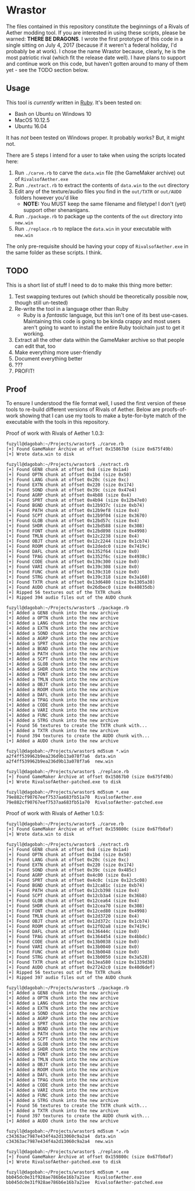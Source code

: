 # Wrastor #

The files contained in this repository constitute the beginnings of a Rivals of Aether modding tool. If you are
interested in using these scripts, please be warned: **THERE BE DRAGONS**. I wrote the first prototype of this code
in a single sitting on July 4, 2017 (because if it weren't a federal holiday, I'd probably be at work). I chose the
name Wrastor because, clearly, he is the most patriotic rival (which fit the release date well). I have plans to
support and continue work on this code, but haven't gotten around to many of them yet - see the TODO section below.

## Usage ##

This tool is *currently* written in [Ruby](https://www.ruby-lang.org/en/downloads/). It's been tested on:

* Bash on Ubuntu on Windows 10
* MacOS 10.12.5
* Ubuntu 16.04

It has *not* been tested on Windows proper. It probably works? But, it might not.

There are 5 steps I intend for a user to take when using the scripts located here:

1. Run `./carve.rb` to carve the `data.win` file (the GameMaker archive) out of `RivalsofAether.exe`
2. Run `./extract.rb` to extract the contents of `data.win` to the `out` directory
3. Edit any of the texture/audio files you find in the `out/TXTR` or `out/AUDO` folders however you'd like
    * **NOTE:** You MUST keep the same filename and filetype! I don't (yet) support other shenanigans.
4. Run `./package.rb` to package up the contents of the `out` directory into `new.win`
5. Run `./replace.rb` to replace the `data.win` in your executable with `new.win`

The only pre-requisite should be having your copy of `RivalsofAether.exe` in the same folder as these scripts. I think.

## TODO ##

This is a short list of stuff I need to do to make this thing more better:

1. Test swapping textures out (which should be theoretically possible now, though still un-tested)
2. Re-write the tool in a language other than Ruby
    * Ruby is a *fantastic* language, but this isn't one of its best use-cases. Maintaining this code is going to
      be kinda crappy and most users aren't going to want to install the entire Ruby toolchain just to get it working.
3. Extract all the other data within the GameMaker archive so that people can edit that, too
4. Make everything more user-friendly
5. Document everything better
6. ???
7. PROFIT!

## Proof ##

To ensure I understood the file format well, I used the first version of these tools to re-build different versions
of Rivals of Aether. Below are proofs-of-work showing that I can use my tools to make a byte-for-byte match of the
executable with the tools in this repository.

Proof of work with Rivals of Aether 1.0.3:

```
fuzyll@dagobah:~/Projects/wrastor$ ./carve.rb
[+] Found GameMaker Archive at offset 0x15867b0 (size 0x675f49b)
[+] Wrote data.win to disk

fuzyll@dagobah:~/Projects/wrastor$ ./extract.rb
[+] Found GEN8 chunk at offset 0x8 (size 0x1a4)
[+] Found OPTN chunk at offset 0x1b4 (size 0x50)
[+] Found LANG chunk at offset 0x20c (size 0xc)
[+] Found EXTN chunk at offset 0x220 (size 0x174)
[+] Found SOND chunk at offset 0x39c (size 0x47e4)
[+] Found AGRP chunk at offset 0x4b88 (size 0x4)
[+] Found SPRT chunk at offset 0x4b94 (size 0x12b47e0)
[+] Found BGND chunk at offset 0x12b937c (size 0xb74)
[+] Found PATH chunk at offset 0x12b9ef8 (size 0x4)
[+] Found SCPT chunk at offset 0x12b9f04 (size 0x3670)
[+] Found GLOB chunk at offset 0x12bd57c (size 0x4)
[+] Found SHDR chunk at offset 0x12bd588 (size 0x308)
[+] Found FONT chunk at offset 0x12bd898 (size 0x4998)
[+] Found TMLN chunk at offset 0x12c2238 (size 0x4)
[+] Found OBJT chunk at offset 0x12c2244 (size 0x1cb74)
[+] Found ROOM chunk at offset 0x12dedc0 (size 0x7419c)
[+] Found DAFL chunk at offset 0x1352f64 (size 0x0)
[+] Found TPAG chunk at offset 0x1352f6c (size 0x4938c)
[+] Found CODE chunk at offset 0x139c300 (size 0x0)
[+] Found VARI chunk at offset 0x139c308 (size 0x0)
[+] Found FUNC chunk at offset 0x139c310 (size 0x0)
[+] Found STRG chunk at offset 0x139c318 (size 0x3a160)
[+] Found TXTR chunk at offset 0x13d6480 (size 0x1305a38)
[+] Found AUDO chunk at offset 0x26dbec0 (size 0x40835db)
[+] Ripped 56 textures out of the TXTR chunk
[+] Ripped 394 audio files out of the AUDO chunk

fuzyll@dagobah:~/Projects/wrastor$ ./package.rb
[+] Added a GEN8 chunk into the new archive
[+] Added a OPTN chunk into the new archive
[+] Added a LANG chunk into the new archive
[+] Added a EXTN chunk into the new archive
[+] Added a SOND chunk into the new archive
[+] Added a AGRP chunk into the new archive
[+] Added a SPRT chunk into the new archive
[+] Added a BGND chunk into the new archive
[+] Added a PATH chunk into the new archive
[+] Added a SCPT chunk into the new archive
[+] Added a GLOB chunk into the new archive
[+] Added a SHDR chunk into the new archive
[+] Added a FONT chunk into the new archive
[+] Added a TMLN chunk into the new archive
[+] Added a OBJT chunk into the new archive
[+] Added a ROOM chunk into the new archive
[+] Added a DAFL chunk into the new archive
[+] Added a TPAG chunk into the new archive
[+] Added a CODE chunk into the new archive
[+] Added a VARI chunk into the new archive
[+] Added a FUNC chunk into the new archive
[+] Added a STRG chunk into the new archive
[+] Found 56 textures to create the TXTR chunk with...
[+] Added a TXTR chunk into the new archive
[+] Found 394 textures to create the AUDO chunk with...
[+] Added a AUDO chunk into the new archive

fuzyll@dagobah:~/Projects/wrastor$ md5sum *.win
a2f4ff539962b9ea236d9b13a078f7a6  data.win
a2f4ff539962b9ea236d9b13a078f7a6  new.win

fuzyll@dagobah:~/Projects/wrastor$ ./replace.rb
[+] Found GameMaker Archive at offset 0x15867b0 (size 0x675f49b)
[+] Wrote RivalsofAether-patched.exe to disk

fuzyll@dagobah:~/Projects/wrastor$ md5sum *.exe
79e882cf90767eef7537aa683fb51a70  RivalsofAether.exe
79e882cf90767eef7537aa683fb51a70  RivalsofAether-patched.exe
```

Proof of work with Rivals of Aether 1.0.5:

```
fuzyll@dagobah:~/Projects/wrastor$ ./carve.rb
[+] Found GameMaker Archive at offset 0x159800c (size 0x67fb0af)
[+] Wrote data.win to disk

fuzyll@dagobah:~/Projects/wrastor$ ./extract.rb
[+] Found GEN8 chunk at offset 0x8 (size 0x1a4)
[+] Found OPTN chunk at offset 0x1b4 (size 0x50)
[+] Found LANG chunk at offset 0x20c (size 0xc)
[+] Found EXTN chunk at offset 0x220 (size 0x174)
[+] Found SOND chunk at offset 0x39c (size 0x485c)
[+] Found AGRP chunk at offset 0x4c00 (size 0x4)
[+] Found SPRT chunk at offset 0x4c0c (size 0x12c5c08)
[+] Found BGND chunk at offset 0x12ca81c (size 0xb74)
[+] Found PATH chunk at offset 0x12cb398 (size 0x4)
[+] Found SCPT chunk at offset 0x12cb3a4 (size 0x36b8)
[+] Found GLOB chunk at offset 0x12cea64 (size 0x4)
[+] Found SHDR chunk at offset 0x12cea70 (size 0x308)
[+] Found FONT chunk at offset 0x12ced80 (size 0x4998)
[+] Found TMLN chunk at offset 0x12d3720 (size 0x4)
[+] Found OBJT chunk at offset 0x12d372c (size 0x1cb74)
[+] Found ROOM chunk at offset 0x12f02a8 (size 0x7419c)
[+] Found DAFL chunk at offset 0x136444c (size 0x0)
[+] Found TPAG chunk at offset 0x1364454 (size 0x4bbdc)
[+] Found CODE chunk at offset 0x13b0038 (size 0x0)
[+] Found VARI chunk at offset 0x13b0040 (size 0x0)
[+] Found FUNC chunk at offset 0x13b0048 (size 0x0)
[+] Found STRG chunk at offset 0x13b0050 (size 0x3a528)
[+] Found TXTR chunk at offset 0x13ea580 (size 0x1339d38)
[+] Found AUDO chunk at offset 0x27242c0 (size 0x40d6def)
[+] Ripped 56 textures out of the TXTR chunk
[+] Ripped 397 audio files out of the AUDO chunk

fuzyll@dagobah:~/Projects/wrastor$ ./package.rb
[+] Added a GEN8 chunk into the new archive
[+] Added a OPTN chunk into the new archive
[+] Added a LANG chunk into the new archive
[+] Added a EXTN chunk into the new archive
[+] Added a SOND chunk into the new archive
[+] Added a AGRP chunk into the new archive
[+] Added a SPRT chunk into the new archive
[+] Added a BGND chunk into the new archive
[+] Added a PATH chunk into the new archive
[+] Added a SCPT chunk into the new archive
[+] Added a GLOB chunk into the new archive
[+] Added a SHDR chunk into the new archive
[+] Added a FONT chunk into the new archive
[+] Added a TMLN chunk into the new archive
[+] Added a OBJT chunk into the new archive
[+] Added a ROOM chunk into the new archive
[+] Added a DAFL chunk into the new archive
[+] Added a TPAG chunk into the new archive
[+] Added a CODE chunk into the new archive
[+] Added a VARI chunk into the new archive
[+] Added a FUNC chunk into the new archive
[+] Added a STRG chunk into the new archive
[+] Found 56 textures to create the TXTR chunk with...
[+] Added a TXTR chunk into the new archive
[+] Found 397 textures to create the AUDO chunk with...
[+] Added a AUDO chunk into the new archive

fuzyll@dagobah:~/Projects/wrastor$ md5sum *.win
c34363ac7987e434f4a2d13060c9a2a4  data.win
c34363ac7987e434f4a2d13060c9a2a4  new.win

fuzyll@dagobah:~/Projects/wrastor$ ./replace.rb
[+] Found GameMaker Archive at offset 0x159800c (size 0x67fb0af)
[+] Wrote RivalsofAether-patched.exe to disk

fuzyll@dagobah:~/Projects/wrastor$ md5sum *.exe
bb045dc0e31f928ae786b6e16b7a21ee  RivalsofAether.exe
bb045dc0e31f928ae786b6e16b7a21ee  RivalsofAether-patched.exe
```
